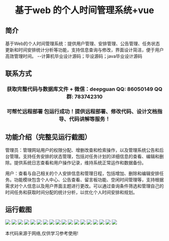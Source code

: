 <p><h1 align="center">基于web 的个人时间管理系统+vue</h1></p>

## 简介
基于Web的个人时间管理系统：提供用户管理、安排管理、公告管理、任务状态更新和时间安排统计分析等功能，支持信息查询与修改，界面设计简洁，便于用户高效管理时间。    --计算机毕业设计源码；毕设源码；java毕业设计源码


## 联系方式
<p><h3 align="center">获取完整代码与数据库文件 + 微信：deepguan QQ: 86050149 QQ群: 783742310</h3></p>
<p><h3 align="center">可帮忙远程部署 包运行成功！提供远程部署、修改代码、设计文档指导、代码讲解等服务！</h3></p>

## 功能介绍（完整见运行截图）
管理员：管理网站用户的权限分配、增删改查和检索操作，以及管理系统公告和后台管理。支持任务安排的状态管理，包括对任务计划的详细信息的查看、编辑和删除。提供系统日志查看和用户操作记录，维持系统正常运作和数据备份。

用户：查看与自己相关的个人安排信息和管理日程，包括增加、删除和编辑安排任务。功能模块包含个人中心、公告查看、留言板功能、空闲时间管理等，支持根据需求对个人信息以及用户界面主题进行更改。可以通过查询条件筛选和管理自己的时间任务和获取时间分配的统计分析，以优化个人时间安排和规划。


## 运行截图
![](img/001.jpg)
![](img/002.jpg)
![](img/003.jpg)
![](img/004.jpg)
![](img/005.jpg)
![](img/006.jpg)
![](img/007.jpg)
![](img/008.jpg)
![](img/009.jpg)
![](img/010.jpg)
![](img/011.jpg)
![](img/012.jpg)
![](img/013.jpg)
![](img/014.jpg)
![](img/015.jpg)
![](img/016.jpg)
![](img/017.jpg)
![](img/018.jpg)

<p>本代码来源于网络,仅供学习参考使用!</p>
